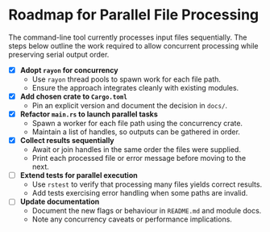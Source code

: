 # Roadmap for Parallel File Processing

The command-line tool currently processes input files sequentially. The steps
below outline the work required to allow concurrent processing while preserving
serial output order.

- [x] **Adopt `rayon` for concurrency**
  - Use `rayon` thread pools to spawn work for each file path.
  - Ensure the approach integrates cleanly with existing modules.
- [x] **Add chosen crate to `Cargo.toml`**
  - Pin an explicit version and document the decision in `docs/`.
- [x] **Refactor `main.rs` to launch parallel tasks**
  - Spawn a worker for each file path using the concurrency crate.
  - Maintain a list of handles, so outputs can be gathered in order.
- [x] **Collect results sequentially**
  - Await or join handles in the same order the files were supplied.
  - Print each processed file or error message before moving to the next.
- [ ] **Extend tests for parallel execution**
  - Use `rstest` to verify that processing many files yields correct results.
  - Add tests exercising error handling when some paths are invalid.
- [ ] **Update documentation**
  - Document the new flags or behaviour in `README.md` and module docs.
  - Note any concurrency caveats or performance implications.
